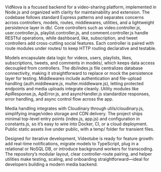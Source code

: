 VidNova is a focused backend for a video-sharing platform, implemented in Node.js and organized with clarity for maintainability and extension. The codebase follows standard Express patterns and separates concerns across controllers, models, routes, middlewares, utilities, and a lightweight persistence layer in db/. Core controllers such as video.controller.js, user.controller.js, playlist.controller.js, and comment.controller.js handle RESTful operations, while dashboard, like, subscription, and tweet controllers add cross-cutting social features. Each controller is paired with route modules under routes/ to keep HTTP routing declarative and testable.

Models encapsulate data logic for videos, users, playlists, likes, subscriptions, tweets, and comments in models/, which keeps data access decoupled from controllers. The db/index.js file centralizes database connectivity, making it straightforward to replace or mock the persistence layer for testing. Middlewares include authentication and file-upload handling (auth.middleware.js, multer.middleware.js), letting protected endpoints and media uploads integrate cleanly. Utility modules like ApiResponse.js, ApiError.js, and asyncHandler.js standardize responses, error handling, and async control flow across the app.

Media handling integrates with Cloudinary through utils/cloudinary.js, simplifying image/video storage and CDN delivery. The project ships minimal top-level entry points (index.js, app.js) and configuration in constants.js, so it’s easy to wire into Docker, CI, or a cloud deployment. Public static assets live under public, with a temp/ folder for transient files.

Designed for iterative development, Videotube is ready for feature growth: add real-time notifications, migrate models to TypeScript, plug in a relational or NoSQL DB, or introduce background workers for transcoding. The repository’s modular layout, clear controller-route pairing, and helper utilities make testing, scaling, and onboarding straightforward—ideal for developers building a modern media backend.
